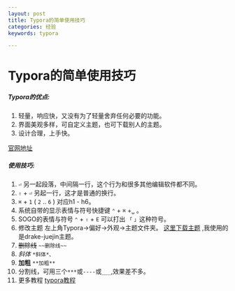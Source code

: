 ```yaml
---
layout: post
title: Typora的简单使用技巧
categories: 经验
keywords: typora

---
```


#  Typora的简单使用技巧

##### Typora的优点:

1. 轻量，响应快，又没有为了轻量舍弃任何必要的功能。
2. 界面美观多样，可自定义主题，也可下载别人的主题。
3. 设计合理，上手快。

[官网地址](https://typora.io/)

##### 使用技巧:

1. `⏎` 另一起段落，中间隔一行，这个行为和很多其他编辑软件都不同。
2. `⇧` + `⏎` 另起一行，这才是普通的换行。
3. `⌘` + `1` ( `2` .. `6` ) 对应h1 - h6。
4. 系统自带的显示表情与符号快捷键   `⌃` + `⌘` +` ␣ ` 。
5. SOGO的表情与符号 `⌃` + `⇧` + `E`  可以打出 `「` `」`这种符号。
6. 修改主题 左上角Typora->偏好->外观->主题文件夹。 [这里下载主题](https://theme.typora.io/) ,我使用的是drake-juejin主题。
6. ~~删除线~~  `~~删除线~~`
6. *斜体*  `*斜体*、`
6. **加粗** `**加粗**`
6. 分割线，可用三个`***`或`----`或`___`,效果差不多。
7. 更多教程 [typora教程](https://knifelees3.github.io/2020/03/02/C_教程-Typora使用技巧/#Overview)

